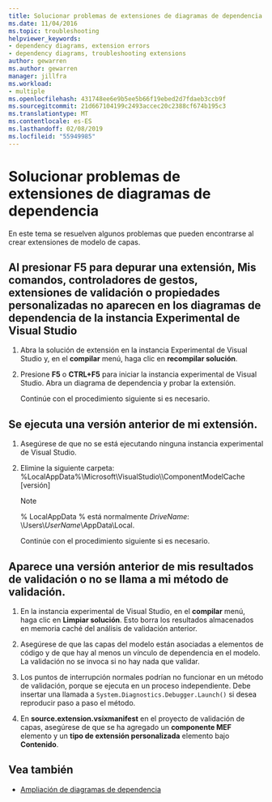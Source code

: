 ```yaml
---
title: Solucionar problemas de extensiones de diagramas de dependencia
ms.date: 11/04/2016
ms.topic: troubleshooting
helpviewer_keywords:
- dependency diagrams, extension errors
- dependency diagrams, troubleshooting extensions
author: gewarren
ms.author: gewarren
manager: jillfra
ms.workload:
- multiple
ms.openlocfilehash: 431748ee6e9b5ee5b66f19ebed2d7fdaeb3ccb9f
ms.sourcegitcommit: 21d667104199c2493accec20c2388cf674b195c3
ms.translationtype: MT
ms.contentlocale: es-ES
ms.lasthandoff: 02/08/2019
ms.locfileid: "55949985"
---
```

# <a name="troubleshoot-extensions-for-dependency-diagrams"></a>Solucionar problemas de extensiones de diagramas de dependencia

En este tema se resuelven algunos problemas que pueden encontrarse al crear extensiones de modelo de capas.

## <a name="when-i-press-f5-to-debug-my-extension-my-commands-gesture-handlers-validation-extensions-or-custom-properties-do-not-appear-on-dependency-diagrams-in-the-experimental-instance-of-visual-studio"></a>Al presionar F5 para depurar una extensión, Mis comandos, controladores de gestos, extensiones de validación o propiedades personalizadas no aparecen en los diagramas de dependencia de la instancia Experimental de Visual Studio

1. Abra la solución de extensión en la instancia Experimental de Visual Studio y, en el **compilar** menú, haga clic en **recompilar solución**.

2. Presione **F5** o **CTRL+F5** para iniciar la instancia experimental de Visual Studio. Abra un diagrama de dependencia y probar la extensión.

   Continúe con el procedimiento siguiente si es necesario.

## <a name="an-old-version-of-my-extension-runs"></a>Se ejecuta una versión anterior de mi extensión.

1. Asegúrese de que no se está ejecutando ninguna instancia experimental de Visual Studio.

2. Elimine la siguiente carpeta: %LocalAppData%\Microsoft\VisualStudio\\\ComponentModelCache [versión]

   > [!NOTE]
   > % LocalAppData % está normalmente *DriveName*: \Users\\*UserName*\AppData\Local.

   Continúe con el procedimiento siguiente si es necesario.

## <a name="an-old-version-of-my-validation-results-appears-or-my-validation-method-is-not-called"></a>Aparece una versión anterior de mis resultados de validación o no se llama a mi método de validación.

1.  En la instancia experimental de Visual Studio, en el **compilar** menú, haga clic en **Limpiar solución**. Esto borra los resultados almacenados en memoria caché del análisis de validación anterior.

2.  Asegúrese de que las capas del modelo están asociadas a elementos de código y de que hay al menos un vínculo de dependencia en el modelo. La validación no se invoca si no hay nada que validar.

3.  Los puntos de interrupción normales podrían no funcionar en un método de validación, porque se ejecuta en un proceso independiente. Debe insertar una llamada a `System.Diagnostics.Debugger.Launch()` si desea reproducir paso a paso el método.

4.  En **source.extension.vsixmanifest** en el proyecto de validación de capas, asegúrese de que se ha agregado un **componente MEF** elemento y un **tipo de extensión personalizada** elemento bajo **Contenido**.

## <a name="see-also"></a>Vea también

- [Ampliación de diagramas de dependencia](../modeling/extend-layer-diagrams.md)
